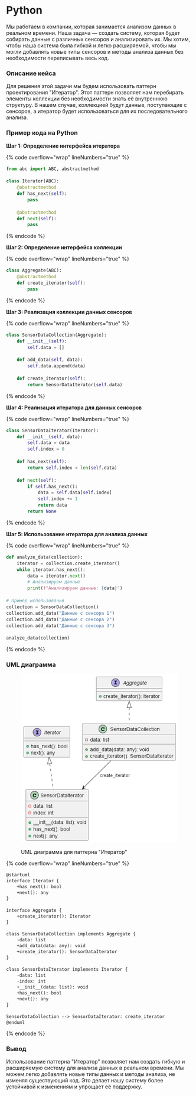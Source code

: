 # Python

Мы работаем в компании, которая занимается анализом данных в реальном времени. Наша задача — создать систему, которая будет собирать данные с различных сенсоров и анализировать их. Мы хотим, чтобы наша система была гибкой и легко расширяемой, чтобы мы могли добавлять новые типы сенсоров и методы анализа данных без необходимости переписывать весь код.

### Описание кейса

Для решения этой задачи мы будем использовать паттерн проектирования "Итератор". Этот паттерн позволяет нам перебирать элементы коллекции без необходимости знать её внутреннюю структуру. В нашем случае, коллекцией будут данные, поступающие с сенсоров, а итератор будет использоваться для их последовательного анализа.

### Пример кода на Python

**Шаг 1: Определение интерфейса итератора**

{% code overflow="wrap" lineNumbers="true" %}
```python
from abc import ABC, abstractmethod

class Iterator(ABC):
    @abstractmethod
    def has_next(self):
        pass

    @abstractmethod
    def next(self):
        pass
```
{% endcode %}

**Шаг 2: Определение интерфейса коллекции**

{% code overflow="wrap" lineNumbers="true" %}
```python
class Aggregate(ABC):
    @abstractmethod
    def create_iterator(self):
        pass
```
{% endcode %}

**Шаг 3: Реализация коллекции данных сенсоров**

{% code overflow="wrap" lineNumbers="true" %}
```python
class SensorDataCollection(Aggregate):
    def __init__(self):
        self.data = []

    def add_data(self, data):
        self.data.append(data)

    def create_iterator(self):
        return SensorDataIterator(self.data)
```
{% endcode %}

**Шаг 4: Реализация итератора для данных сенсоров**

{% code overflow="wrap" lineNumbers="true" %}
```python
class SensorDataIterator(Iterator):
    def __init__(self, data):
        self.data = data
        self.index = 0

    def has_next(self):
        return self.index < len(self.data)

    def next(self):
        if self.has_next():
            data = self.data[self.index]
            self.index += 1
            return data
        return None
```
{% endcode %}

**Шаг 5: Использование итератора для анализа данных**

{% code overflow="wrap" lineNumbers="true" %}
```python
def analyze_data(collection):
    iterator = collection.create_iterator()
    while iterator.has_next():
        data = iterator.next()
        # Анализируем данные
        print(f"Анализируем данные: {data}")

# Пример использования
collection = SensorDataCollection()
collection.add_data("Данные с сенсора 1")
collection.add_data("Данные с сенсора 2")
collection.add_data("Данные с сенсора 3")

analyze_data(collection)
```
{% endcode %}

### UML диаграмма

<figure><img src="../../../../../.gitbook/assets/image (2) (1) (1).png" alt=""><figcaption><p>UML диаграмма для паттерна "Итератор"</p></figcaption></figure>

{% code overflow="wrap" lineNumbers="true" %}
```plantuml
@startuml
interface Iterator {
    +has_next(): bool
    +next(): any
}

interface Aggregate {
    +create_iterator(): Iterator
}

class SensorDataCollection implements Aggregate {
    -data: list
    +add_data(data: any): void
    +create_iterator(): SensorDataIterator
}

class SensorDataIterator implements Iterator {
    -data: list
    -index: int
    +__init__(data: list): void
    +has_next(): bool
    +next(): any
}

SensorDataCollection --> SensorDataIterator: create_iterator
@enduml
```
{% endcode %}

### Вывод

Использование паттерна "Итератор" позволяет нам создать гибкую и расширяемую систему для анализа данных в реальном времени. Мы можем легко добавлять новые типы данных и методы анализа, не изменяя существующий код. Это делает нашу систему более устойчивой к изменениям и упрощает её поддержку.
